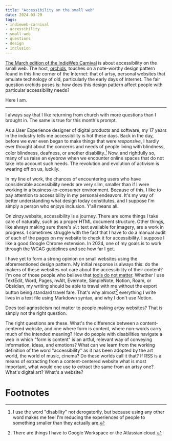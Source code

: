 ```yaml
---
title: "Accessibility on the small web"
date: 2024-03-20
tags:
- indieweb-carnival
- accessibility 
- small-web
- questions
- design
- inclusion
---
```

[The March edition of the IndieWeb Carnival](https://blog.basementcommunity.com/accessibility-in-the-personal-web/) is about accessibility on the small web. The host, [orchids](https://blog.basementcommunity.com/), touches on a note-worthy design pattern found in this fine corner of the Internet: that of artsy, personal websites that emulate technology of old, particularly the early days of Internet. The fair question orchids poses is: how does this design pattern affect people with particular accessibility needs?

Here I am.

---

I always say that I like returning from church with more questions than I brought in. The same is true for this month's prompt.

As a User Experience designer of digital products and software, my 17 years in the industry tells me accessibility is hot these days. Back in the day, before we ever even began to make things that were *responsive*, I hardly ever thought about the concerns and needs of people living with blindness, color blindness, deafness, or another disability.[^1] Now, and rightfully so, many of us raise an eyebrow when we encounter online spaces that do not take into account such needs. The revolution and evolution of activism is wearing off on us, luckily.

In my line of work, the chances of encountering users who have considerable accessibility needs are very slim, smaller than if I were working in a business-to-consumer environment. Because of this, I like to pay attention to accessibility in my personal endeavors. It's my way of better understanding what design today constitutes, and I suppose I'm simply a person who enjoys inclusion. Y'all means all.

On zinzy.website, accessibility is a journey. There are some things I take care of naturally, such as a proper HTML document structure. Other things, like always making sure there's `alt` text available for imagery, are a work in progress. I sometimes struggle with the fact that I have to do a manual audit of each of the pages on my website to check it for accessibility. I suppose I like a good Google Chrome extension. In 2024, one of my goals is to work through the WCAG guidelines and see how far I get.

I have yet to form a strong opinion on small websites using the aforementioned design pattern. My initial response is always this: do the makers of these websites not care about the accessibility of their content? I'm one of those people who believe that [tools do not matter](/tools-do-not-matter). Whether I use TextEdit, Word, Pages, nvAlt, Evernote, SimpleNote, Notion, Roam, or Obsidian, my writing should be able to travel with me without the export button being standard travel fare. That's why almost[^2] everything I write lives in a text file using Markdown syntax, and why I don't use Notion.

Does tool agnosticism not matter to people making artsy websites? That is simply not the right question.

The right questions are these. What's the difference between a content-centered website, and one where form is content, where non-words carry much of the intended meaning? How do people with disabilities navigate a web in which "form is content" is an artful, relevant way of conveying information, ideas, and emotions? What can we learn from the working definition of the word "accessibility" as it has been adopted by the art world, the world of music, cinema? Do these worlds call it that? If RSS is a means of extracting from a content-centered website what is most important, what would one use to extract the same from an artsy one? What's digital art? What's a website?

# Footnotes

[^1]: I use the word "disability" not derogatorily, but because using any other word makes me feel I'm reducing the experiences of people to something smaller than they actually are.
[^2]: There are things I have to Google Workspace or the Atlassian cloud.